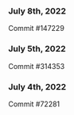 ### July 8th, 2022

Commit #147229

### July 5th, 2022

Commit #314353


### July 4th, 2022

Commit #72281
